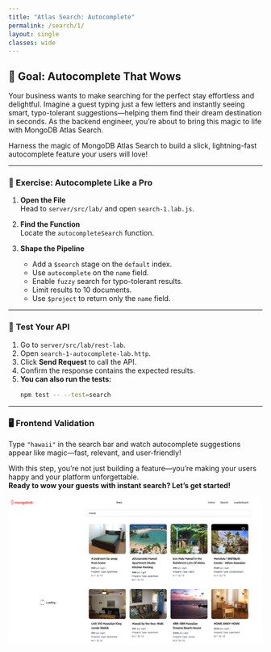 ```yaml
---
title: "Atlas Search: Autocomplete"
permalink: /search/1/
layout: single
classes: wide
---
```


## 🚀 Goal: Autocomplete That Wows

Your business wants to make searching for the perfect stay effortless and delightful. Imagine a guest typing just a few letters and instantly seeing smart, typo-tolerant suggestions—helping them find their dream destination in seconds. As the backend engineer, you’re about to bring this magic to life with MongoDB Atlas Search.

Harness the magic of MongoDB Atlas Search to build a slick, lightning-fast autocomplete feature your users will love!

---

### 🧩 Exercise: Autocomplete Like a Pro

1. **Open the File**  
   Head to `server/src/lab/` and open `search-1.lab.js`.

2. **Find the Function**  
   Locate the `autocompleteSearch` function.

3. **Shape the Pipeline**  
   - Add a `$search` stage on the `default` index.  
   - Use `autocomplete` on the `name` field.  
   - Enable `fuzzy` search for typo-tolerant results.  
   - Limit results to 10 documents.  
   - Use `$project` to return only the `name` field.

---

### 🚦 Test Your API

1. Go to `server/src/lab/rest-lab`.  
2. Open `search-1-autocomplete-lab.http`.  
3. Click **Send Request** to call the API.  
4. Confirm the response contains the expected results.
5. **You can also run the tests:**  
   ```bash
   npm test -- --test=search
   ```

---

### 🖥️ Frontend Validation

Type `"hawaii"` in the search bar and watch autocomplete suggestions appear like magic—fast, relevant, and user-friendly!

With this step, you’re not just building a feature—you’re making your users happy and your platform unforgettable.  
**Ready to wow your guests with instant search? Let’s get started!**

![search-1-lab](../../assets/images/search-1-lab.png)
